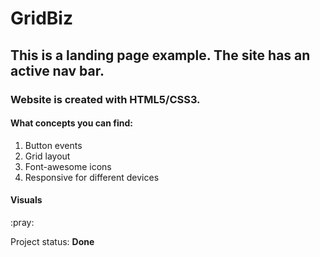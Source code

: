 # GridBiz

## This is a landing page example. The site has an active nav bar.

### Website is created with HTML5/CSS3.

<div>
    <h4>What concepts you can find:</h4>
    <ol>
        <li>Button events</li>
        <li>Grid layout</li>
        <li>Font-awesome icons </li>
        <li>Responsive for different devices</li>
    </ol>
</div>

<h4>Visuals</h4>
:pray:

<p>Project status: <span style="font-weight: bold;">Done<span></p>
